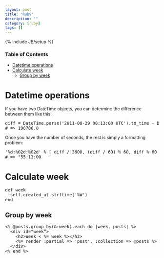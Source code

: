 ```yaml
---
layout: post
title: "Ruby"
description: ""
category: [ruby]
tags: []
---
```

{% include JB/setup %}

<div id="dw__toc">
<h3 class="toggle">Table of Contents</h3>
<div>

<ul class="toc">
<li class="level1"><div class="li"><a href="#datetime_operations">Datetime operations</a></div></li>
<li class="level1"><div class="li"><a href="#calculate_week">Calculate week</a></div>
<ul class="toc">
<li class="level2"><div class="li"><a href="#group_by_week">Group by week</a></div></li>
</ul></li>
</ul>
</div>
</div>
<!-- TOC END -->

<h1 class="sectionedit1" id="datetime_operations">Datetime operations</h1>
<div class="level1">

<p>
If you have two DateTime objects, you can determine the difference between them like this:
</p>
<pre class="code">diff = DateTime.parse(&#039;2011-08-29 08:13:00 UTC&#039;).to_time - DateTime.parse(&#039;2011-08-27 01:00:00 UTC&#039;).to_time
# =&gt; 198780.0</pre>

<p>
Once you have the number of seconds, the rest is simply a formatting problem:
</p>
<pre class="code">&#039;%d:%02d:%02d&#039; % [ diff / 3600, (diff / 60) % 60, diff % 60 ]
# =&gt; &quot;55:13:00</pre>

</div>

<h1 class="sectionedit2" id="calculate_week">Calculate week</h1>
<div class="level1">
<pre class="code">def week  
  self.created_at.strftime(&#039;%W&#039;)
end</pre>

</div>

<h2 class="sectionedit3" id="group_by_week">Group by week</h2>
<div class="level2">
<pre class="code">&lt;% @posts.group_by(&amp;:week).each do |week, posts| %&gt;
  &lt;div id=&quot;week&quot;&gt;
    &lt;h2&gt;Week &lt; %= week %&gt;&lt;/h2&gt;
    &lt;%= render :partial =&gt; &#039;post&#039;, :collection =&gt; @posts %&gt;
  &lt;/div&gt;
&lt;% end %&gt;</pre>

</div>